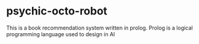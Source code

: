 # psychic-octo-robot
This is a book recommendation system written in prolog. Prolog is a logical programming language used to design in AI
